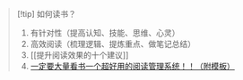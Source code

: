 > [!tip] 如何读书？
> 1. 有针对性（提高认知、技能、思维、心灵）
> 2. 高效阅读（梳理逻辑、提炼重点、做笔记总结）
> 3. [[提升阅读效果的十个建议]] 
> 4. [一定要大量看书一个超好用的阅读管理系统！！（附模板）](https://mp.weixin.qq.com/s/atrhH2xgliym0yPTXiCO2g)

